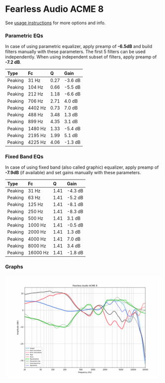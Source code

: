 # Fearless Audio ACME 8
See [usage instructions](https://github.com/jaakkopasanen/AutoEq#usage) for more options and info.

### Parametric EQs
In case of using parametric equalizer, apply preamp of **-6.5dB** and build filters manually
with these parameters. The first 5 filters can be used independently.
When using independent subset of filters, apply preamp of **-7.2 dB**.

| Type    | Fc      |    Q | Gain    |
|:--------|:--------|:-----|:--------|
| Peaking | 31 Hz   | 0.27 | -3.6 dB |
| Peaking | 104 Hz  | 0.66 | -5.5 dB |
| Peaking | 212 Hz  | 1.18 | -6.6 dB |
| Peaking | 706 Hz  | 2.71 | 4.0 dB  |
| Peaking | 4402 Hz | 0.73 | 7.0 dB  |
| Peaking | 488 Hz  | 3.48 | 1.3 dB  |
| Peaking | 899 Hz  | 4.35 | 3.1 dB  |
| Peaking | 1480 Hz | 1.33 | -5.4 dB |
| Peaking | 2195 Hz | 1.99 | 5.1 dB  |
| Peaking | 4225 Hz | 4.06 | -1.3 dB |

### Fixed Band EQs
In case of using fixed band (also called graphic) equalizer, apply preamp of **-7.9dB**
(if available) and set gains manually with these parameters.

| Type    | Fc       |    Q | Gain    |
|:--------|:---------|:-----|:--------|
| Peaking | 31 Hz    | 1.41 | -4.3 dB |
| Peaking | 63 Hz    | 1.41 | -5.2 dB |
| Peaking | 125 Hz   | 1.41 | -8.1 dB |
| Peaking | 250 Hz   | 1.41 | -8.3 dB |
| Peaking | 500 Hz   | 1.41 | 3.1 dB  |
| Peaking | 1000 Hz  | 1.41 | -0.5 dB |
| Peaking | 2000 Hz  | 1.41 | 1.3 dB  |
| Peaking | 4000 Hz  | 1.41 | 7.0 dB  |
| Peaking | 8000 Hz  | 1.41 | 3.4 dB  |
| Peaking | 16000 Hz | 1.41 | -1.8 dB |

### Graphs
![](./Fearless%20Audio%20ACME%208.png)